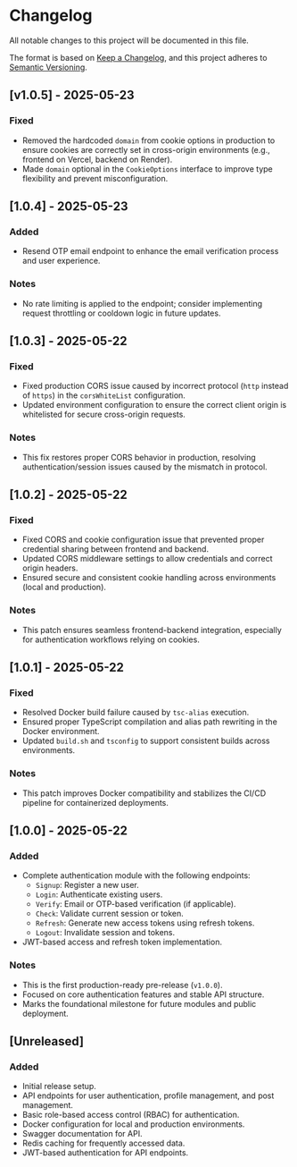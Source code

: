 # Changelog

All notable changes to this project will be documented in this file.

The format is based on [Keep a Changelog](https://keepachangelog.com/en/1.0.0/), and this project adheres to [Semantic Versioning](https://semver.org/).

## [v1.0.5] - 2025-05-23

### Fixed

- Removed the hardcoded `domain` from cookie options in production to ensure cookies are correctly set in cross-origin environments (e.g., frontend on Vercel, backend on Render).
- Made `domain` optional in the `CookieOptions` interface to improve type flexibility and prevent misconfiguration.

## [1.0.4] - 2025-05-23

### Added

- Resend OTP email endpoint to enhance the email verification process and user experience.

### Notes

- No rate limiting is applied to the endpoint; consider implementing request throttling or cooldown logic in future updates.

## [1.0.3] - 2025-05-22

### Fixed

- Fixed production CORS issue caused by incorrect protocol (`http` instead of `https`) in the `corsWhiteList` configuration.
- Updated environment configuration to ensure the correct client origin is whitelisted for secure cross-origin requests.

### Notes

- This fix restores proper CORS behavior in production, resolving authentication/session issues caused by the mismatch in protocol.

## [1.0.2] - 2025-05-22

### Fixed

- Fixed CORS and cookie configuration issue that prevented proper credential sharing between frontend and backend.
- Updated CORS middleware settings to allow credentials and correct origin headers.
- Ensured secure and consistent cookie handling across environments (local and production).

### Notes

- This patch ensures seamless frontend-backend integration, especially for authentication workflows relying on cookies.

## [1.0.1] - 2025-05-22

### Fixed

- Resolved Docker build failure caused by `tsc-alias` execution.
- Ensured proper TypeScript compilation and alias path rewriting in the Docker environment.
- Updated `build.sh` and `tsconfig` to support consistent builds across environments.

### Notes

- This patch improves Docker compatibility and stabilizes the CI/CD pipeline for containerized deployments.

## [1.0.0] - 2025-05-22

### Added

- Complete authentication module with the following endpoints:
  - `Signup`: Register a new user.
  - `Login`: Authenticate existing users.
  - `Verify`: Email or OTP-based verification (if applicable).
  - `Check`: Validate current session or token.
  - `Refresh`: Generate new access tokens using refresh tokens.
  - `Logout`: Invalidate session and tokens.
- JWT-based access and refresh token implementation.

### Notes

- This is the first production-ready pre-release (`v1.0.0`).
- Focused on core authentication features and stable API structure.
- Marks the foundational milestone for future modules and public deployment.

## [Unreleased]

### Added

- Initial release setup.
- API endpoints for user authentication, profile management, and post management.
- Basic role-based access control (RBAC) for authentication.
- Docker configuration for local and production environments.
- Swagger documentation for API.
- Redis caching for frequently accessed data.
- JWT-based authentication for API endpoints.
